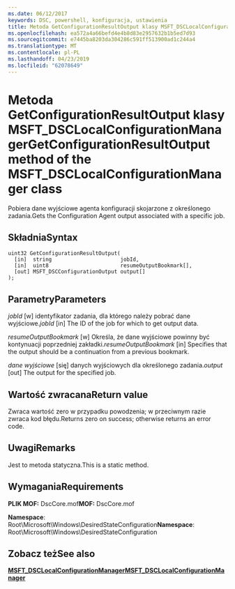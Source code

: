 ```yaml
---
ms.date: 06/12/2017
keywords: DSC, powershell, konfiguracja, ustawienia
title: Metoda GetConfigurationResultOutput klasy MSFT_DSCLocalConfigurationManager
ms.openlocfilehash: ea572a4a66befd4e4b8d83e2957632b1b5ed7d93
ms.sourcegitcommit: e7445ba8203da304286c591ff513900ad1c244a4
ms.translationtype: MT
ms.contentlocale: pl-PL
ms.lasthandoff: 04/23/2019
ms.locfileid: "62078649"
---
```

# <a name="getconfigurationresultoutput-method-of-the-msftdsclocalconfigurationmanager-class"></a><span data-ttu-id="d00f5-103">Metoda GetConfigurationResultOutput klasy MSFT_DSCLocalConfigurationManager</span><span class="sxs-lookup"><span data-stu-id="d00f5-103">GetConfigurationResultOutput method of the MSFT_DSCLocalConfigurationManager class</span></span>

<span data-ttu-id="d00f5-104">Pobiera dane wyjściowe agenta konfiguracji skojarzone z określonego zadania.</span><span class="sxs-lookup"><span data-stu-id="d00f5-104">Gets the Configuration Agent output associated with a specific job.</span></span>

## <a name="syntax"></a><span data-ttu-id="d00f5-105">Składnia</span><span class="sxs-lookup"><span data-stu-id="d00f5-105">Syntax</span></span>

```mof
uint32 GetConfigurationResultOutput(
  [in]  string                      jobId,
  [in]  uint8                       resumeOutputBookmark[],
  [out] MSFT_DSCConfigurationOutput output[]
);
```

## <a name="parameters"></a><span data-ttu-id="d00f5-106">Parametry</span><span class="sxs-lookup"><span data-stu-id="d00f5-106">Parameters</span></span>

<span data-ttu-id="d00f5-107">*jobId* \[w\] identyfikator zadania, dla którego należy pobrać dane wyjściowe.</span><span class="sxs-lookup"><span data-stu-id="d00f5-107">*jobId* \[in\] The ID of the job for which to get output data.</span></span>

<span data-ttu-id="d00f5-108">*resumeOutputBookmark* \[w\] Określa, że dane wyjściowe powinny być kontynuacji poprzedniej zakładki.</span><span class="sxs-lookup"><span data-stu-id="d00f5-108">*resumeOutputBookmark* \[in\] Specifies that the output should be a continuation from a previous bookmark.</span></span>

<span data-ttu-id="d00f5-109">*dane wyjściowe* \[się\] danych wyjściowych dla określonego zadania.</span><span class="sxs-lookup"><span data-stu-id="d00f5-109">*output* \[out\] The output for the specified job.</span></span>

## <a name="return-value"></a><span data-ttu-id="d00f5-110">Wartość zwracana</span><span class="sxs-lookup"><span data-stu-id="d00f5-110">Return value</span></span>

<span data-ttu-id="d00f5-111">Zwraca wartość zero w przypadku powodzenia; w przeciwnym razie zwraca kod błędu.</span><span class="sxs-lookup"><span data-stu-id="d00f5-111">Returns zero on success; otherwise returns an error code.</span></span>

## <a name="remarks"></a><span data-ttu-id="d00f5-112">Uwagi</span><span class="sxs-lookup"><span data-stu-id="d00f5-112">Remarks</span></span>

<span data-ttu-id="d00f5-113">Jest to metoda statyczna.</span><span class="sxs-lookup"><span data-stu-id="d00f5-113">This is a static method.</span></span>

## <a name="requirements"></a><span data-ttu-id="d00f5-114">Wymagania</span><span class="sxs-lookup"><span data-stu-id="d00f5-114">Requirements</span></span>

<span data-ttu-id="d00f5-115">**PLIK MOF:** DscCore.mof</span><span class="sxs-lookup"><span data-stu-id="d00f5-115">**MOF:** DscCore.mof</span></span>

<span data-ttu-id="d00f5-116">**Namespace**: Root\Microsoft\Windows\DesiredStateConfiguration</span><span class="sxs-lookup"><span data-stu-id="d00f5-116">**Namespace**: Root\Microsoft\Windows\DesiredStateConfiguration</span></span>

## <a name="see-also"></a><span data-ttu-id="d00f5-117">Zobacz też</span><span class="sxs-lookup"><span data-stu-id="d00f5-117">See also</span></span>

[<span data-ttu-id="d00f5-118">**MSFT_DSCLocalConfigurationManager**</span><span class="sxs-lookup"><span data-stu-id="d00f5-118">**MSFT_DSCLocalConfigurationManager**</span></span>](msft-dsclocalconfigurationmanager.md)